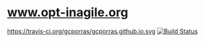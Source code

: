 # www.opt-inagile.org

https://travis-ci.org/gcporras/gcporras.github.io.svg
[![Build Status](https://travis-ci.org/gcporras/gcporras.github.io.svg?branch=master)](https://travis-ci.org/gcporras/gcporras.github.io)
